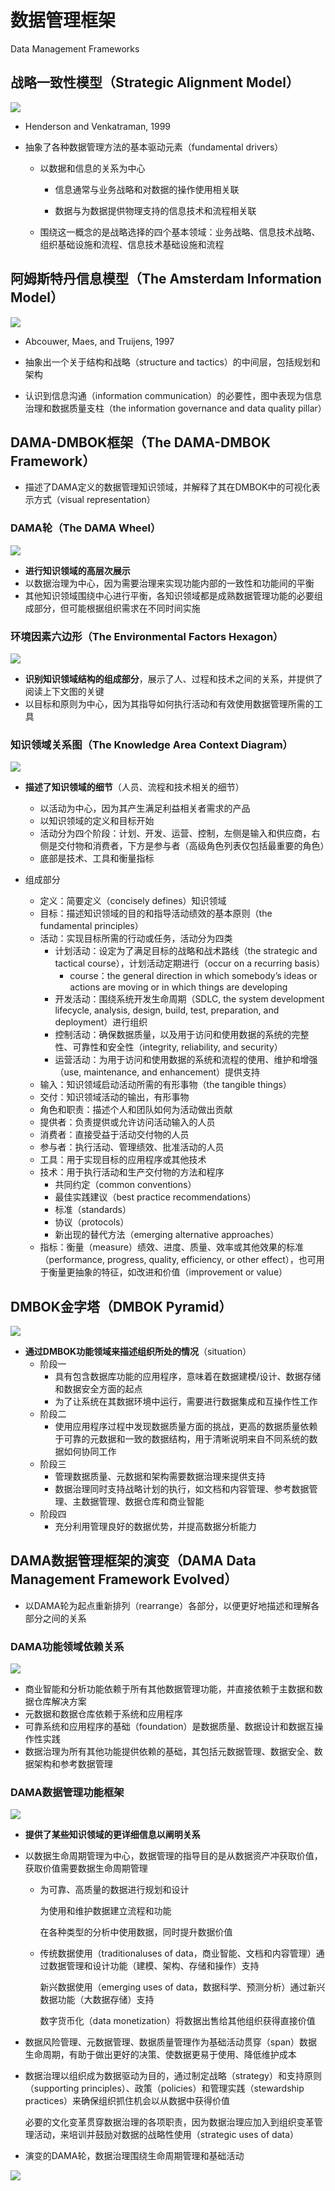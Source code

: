 # 数据管理框架

Data Management Frameworks

## 战略一致性模型（Strategic Alignment Model）

![](assets/数据管理框架/SAM.jpg)

- Henderson and Venkatraman, 1999

- 抽象了各种数据管理方法的基本驱动元素（fundamental drivers）

  - 以数据和信息的关系为中心

    - 信息通常与业务战略和对数据的操作使用相关联

    - 数据与为数据提供物理支持的信息技术和流程相关联

  - 围绕这一概念的是战略选择的四个基本领域：业务战略、信息技术战略、组织基础设施和流程、信息技术基础设施和流程

## 阿姆斯特丹信息模型（The Amsterdam Information Model）

![](assets/数据管理框架/AIM.jpg)

- Abcouwer, Maes, and Truijens, 1997

- 抽象出一个关于结构和战略（structure and tactics）的中间层，包括规划和架构
- 认识到信息沟通（information communication）的必要性，图中表现为信息治理和数据质量支柱（the information governance and data quality pillar）

## DAMA-DMBOK框架（The DAMA-DMBOK Framework）

- 描述了DAMA定义的数据管理知识领域，并解释了其在DMBOK中的可视化表示方式（visual representation）

### DAMA轮（The DAMA Wheel）

![](assets/数据管理框架/Wheel.jpg)

- **进行知识领域的高层次展示**
- 以数据治理为中心，因为需要治理来实现功能内部的一致性和功能间的平衡
- 其他知识领域围绕中心进行平衡，各知识领域都是成熟数据管理功能的必要组成部分，但可能根据组织需求在不同时间实施

### 环境因素六边形（The Environmental Factors Hexagon）

![](assets/数据管理框架/Hexagon.jpg)

- **识别知识领域结构的组成部分**，展示了人、过程和技术之间的关系，并提供了阅读上下文图的关键
- 以目标和原则为中心，因为其指导如何执行活动和有效使用数据管理所需的工具

### 知识领域关系图（The Knowledge Area Context Diagram）

![](assets/数据管理框架/Context.jpg)

- **描述了知识领域的细节**（人员、流程和技术相关的细节）
  - 以活动为中心，因为其产生满足利益相关者需求的产品
  - 以知识领域的定义和目标开始
  - 活动分为四个阶段：计划、开发、运营、控制，左侧是输入和供应商，右侧是交付物和消费者，下方是参与者（高级角色列表仅包括最重要的角色）
  - 底部是技术、工具和衡量指标

- 组成部分
  - 定义：简要定义（concisely defines）知识领域
  - 目标：描述知识领域的目的和指导活动绩效的基本原则（the fundamental principles）
  - 活动：实现目标所需的行动或任务，活动分为四类
    - 计划活动：设定为了满足目标的战略和战术路线（the strategic and tactical course），计划活动定期进行（occur on a recurring basis）
      - course：the general direction in which somebody’s ideas or actions are moving or in which things are developing
    - 开发活动：围绕系统开发生命周期（SDLC, the system development lifecycle, analysis, design, build, test, preparation, and deployment）进行组织
    - 控制活动：确保数据质量，以及用于访问和使用数据的系统的完整性、可靠性和安全性（integrity, reliability, and security）
    - 运营活动：为用于访问和使用数据的系统和流程的使用、维护和增强（use, maintenance, and enhancement）提供支持
  - 输入：知识领域启动活动所需的有形事物（the tangible things）
  - 交付：知识领域活动的输出，有形事物
  - 角色和职责：描述个人和团队如何为活动做出贡献
  - 提供者：负责提供或允许访问活动输入的人员
  - 消费者：直接受益于活动交付物的人员
  - 参与者：执行活动、管理绩效、批准活动的人员
  - 工具：用于实现目标的应用程序或其他技术
  - 技术：用于执行活动和生产交付物的方法和程序
    - 共同约定（common conventions）
    - 最佳实践建议（best practice recommendations）
    - 标准（standards）
    - 协议（protocols）
    - 新出现的替代方法（emerging alternative approaches）
  - 指标：衡量（measure）绩效、进度、质量、效率或其他效果的标准（performance, progress, quality, efficiency, or other effect），也可用于衡量更抽象的特征，如改进和价值（improvement or value）

## DMBOK金字塔（DMBOK Pyramid）

![](assets/数据管理框架/Pyramid.jpg)

- **通过DMBOK功能领域来描述组织所处的情况**（situation）
  - 阶段一
    - 具有包含数据库功能的应用程序，意味着在数据建模/设计、数据存储和数据安全方面的起点
    - 为了让系统在其数据环境中运行，需要进行数据集成和互操作性工作
  - 阶段二
    - 使用应用程序过程中发现数据质量方面的挑战，更高的数据质量依赖于可靠的元数据和一致的数据结构，用于清晰说明来自不同系统的数据如何协同工作
  - 阶段三
    - 管理数据质量、元数据和架构需要数据治理来提供支持
    - 数据治理同时支持战略计划的执行，如文档和内容管理、参考数据管理、主数据管理、数据仓库和商业智能
  - 阶段四
    - 充分利用管理良好的数据优势，并提高数据分析能力

## DAMA数据管理框架的演变（DAMA Data Management Framework Evolved）

- 以DAMA轮为起点重新排列（rearrange）各部分，以便更好地描述和理解各部分之间的关系

### DAMA功能领域依赖关系

![](assets/数据管理框架/Dependencies.jpg)

- 商业智能和分析功能依赖于所有其他数据管理功能，并直接依赖于主数据和数据仓库解决方案
- 元数据和数据仓库依赖于系统和应用程序
- 可靠系统和应用程序的基础（foundation）是数据质量、数据设计和数据互操作性实践
- 数据治理为所有其他功能提供依赖的基础，其包括元数据管理、数据安全、数据架构和参考数据管理

### DAMA数据管理功能框架

![](assets/数据管理框架/DAMAFramework.jpg)

- **提供了某些知识领域的更详细信息以阐明关系**

- 以数据生命周期管理为中心，数据管理的指导目的是从数据资产冲获取价值，获取价值需要数据生命周期管理

  - 为可靠、高质量的数据进行规划和设计

    为使用和维护数据建立流程和功能

    在各种类型的分析中使用数据，同时提升数据价值

  - 传统数据使用（traditionaluses of data，商业智能、文档和内容管理）通过数据管理和设计功能（建模、架构、存储和操作）支持

    新兴数据使用（emerging uses of data，数据科学、预测分析）通过新兴数据功能（大数据存储）支持

    数字货币化（data monetization）将数据出售给其他组织获得直接价值

- 数据风险管理、元数据管理、数据质量管理作为基础活动贯穿（span）数据生命周期，有助于做出更好的决策、使数据更易于使用、降低维护成本

- 数据治理以组织成为数据驱动为目的，通过制定战略（strategy）和支持原则（supporting principles）、政策（policies）和管理实践（stewardship practices）来确保组织抓住机会以从数据中获得价值

  必要的文化变革贯穿数据治理的各项职责，因为数据治理应加入到组织变革管理活动，来培训并鼓励对数据的战略性使用（strategic uses of data）

- 演变的DAMA轮，数据治理围绕生命周期管理和基础活动

![](assets/数据管理框架/WheelEvolved.jpg)